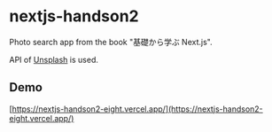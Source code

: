 # nextjs-handson2

Photo search app from the book "基礎から学ぶ Next.js".

API of [Unsplash](https://unsplash.com/ja) is used.

## Demo

[https://nextjs-handson2-eight.vercel.app/](https://nextjs-handson2-eight.vercel.app/)
